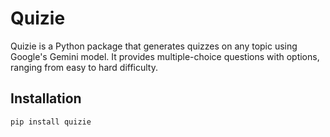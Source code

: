 # Quizie

Quizie is a Python package that generates quizzes on any topic using Google's Gemini model.
It provides multiple-choice questions with options, ranging from easy to hard difficulty.

## Installation
```bash
pip install quizie
